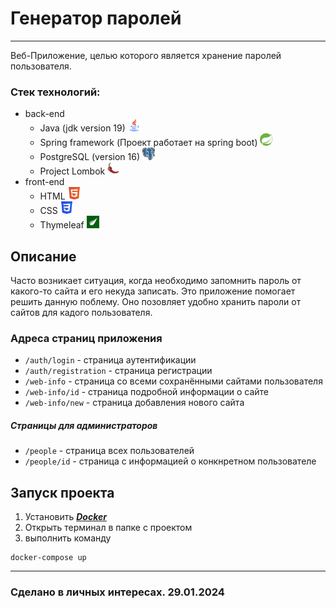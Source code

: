 # Генератор паролей

---

Веб-Приложение, целью которого является хранение паролей пользователя.

### Стек технологий:

* back-end
  * Java (jdk version 19) <img src="readme/226777.png" style="width:20px; height:20px">
  * Spring framework (Проект работает на spring boot) <img src="readme/spring-icon.svg" style="width:20px; height:20px">
  * PostgreSQL (version 16) <img src="readme/Postgresql_elephant.svg" style="width:20px; height:20px">
  * Project Lombok <img src="readme/45949248.png" style="width:20px; height:20px">
* front-end
  * HTML <img src="readme/HTML5_Badge.svg" style="width:20px; height:20px">
  * CSS <img src="readme/CSS3_logo.svg" style="width:20px; height:20px">
  * Thymeleaf <img src="readme/thymeleaf-seeklogo.svg" style="width:20px; height:20px">

## Описание

Часто возникает ситуация, когда необходимо запомнить пароль от какого-то сайта и его некуда записать.
Это приложение помогает решить данную поблему. Оно позовляет удобно хранить пароли от сайтов для кадого пользователя.

### Адреса страниц приложения

* ```/auth/login``` - страница аутентификации
* ```/auth/registration``` - страница регистрации
* ```/web-info``` - страница со всеми сохранёнными сайтами пользователя
* ```/web-info/id``` - страница подробной информации о сайте
* ```/web-info/new``` - страница добавления нового сайта

##### Страницы для администраторов
* ```/people``` - страница всех пользователей
* ```/people/id``` - страница с информацией о конкнретном пользователе


## Запуск проекта

1. Установить ___[Docker](https://www.docker.com/products/docker-desktop/)___
2. Открыть терминал в папке с проектом
3. выполнить команду

```shell
docker-compose up
```

---

### Сделано в личных интересах. 29.01.2024